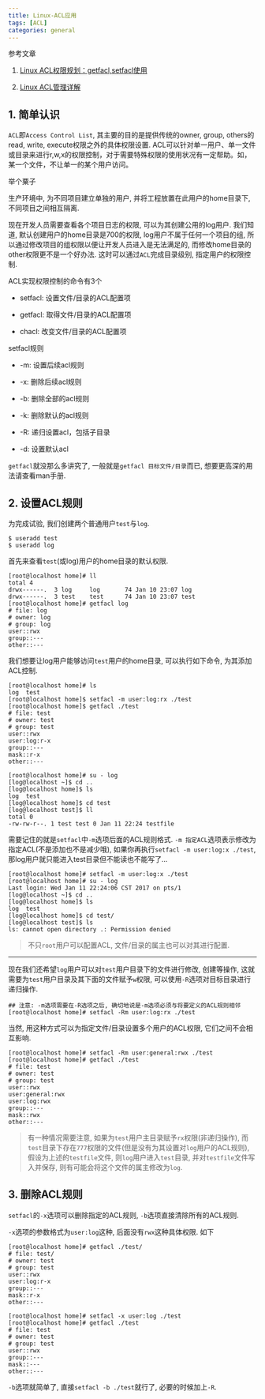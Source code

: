 ```yaml
---
title: Linux-ACL应用
tags: [ACL]
categories: general
---
```


<!--

# Linux-ACL应用

<!tags!>: <!ACL!>

<!keys!>: jgy%G5mBry2cacfj

-->

参考文章

1. [Linux ACL权限规划：getfacl,setfacl使用](http://www.linuxidc.com/Linux/2013-07/88049.htm)

2. [Linux ACL管理详解](http://linuxguest.blog.51cto.com/195664/124107)

## 1. 简单认识

`ACL`即`Access Control List`, 其主要的目的是提供传统的owner, group, others的read, write, execute权限之外的具体权限设置. ACL可以针对单一用户、单一文件或目录来进行r,w,x的权限控制，对于需要特殊权限的使用状况有一定帮助。如，某一个文件，不让单一的某个用户访问。

举个粟子

生产环境中, 为不同项目建立单独的用户, 并将工程放置在此用户的home目录下, 不同项目之间相互隔离.

现在开发人员需要查看各个项目日志的权限, 可以为其创建公用的log用户. 我们知道, 默认创建用户的home目录是700的权限, log用户不属于任何一个项目的组, 所以通过修改项目的组权限以便让开发人员进入是无法满足的, 而修改home目录的other权限更不是一个好办法. 这时可以通过`ACL`完成目录级别, 指定用户的权限控制.

ACL实现权限控制的命令有3个

- setfacl: 设置文件/目录的ACL配置项

- getfacl: 取得文件/目录的ACL配置项

- chacl: 改变文件/目录的ACL配置项

setfacl规则

- -m: 设置后续acl规则 

- -x: 删除后续acl规则  

- -b: 删除全部的acl规则

- -k: 删除默认的acl规则

- -R: 递归设置acl，包括子目录

- -d: 设置默认acl

`getfacl`就没那么多讲究了, 一般就是`getfacl 目标文件/目录`而已, 想要更高深的用法请查看man手册.

## 2. 设置ACL规则

为完成试验, 我们创建两个普通用户`test`与`log`.

```
$ useradd test
$ useradd log
```

首先来查看`test`(或log)用户的home目录的默认权限.

```
[root@localhost home]# ll
total 4
drwx------.  3 log     log       74 Jan 10 23:07 log
drwx------.  3 test    test      74 Jan 10 23:07 test
[root@localhost home]# getfacl log
# file: log
# owner: log
# group: log
user::rwx
group::---
other::---
```

我们想要让log用户能够访问`test`用户的home目录, 可以执行如下命令, 为其添加ACL控制.

```
[root@localhost home]# ls
log  test
[root@localhost home]$ setfacl -m user:log:rx ./test
[root@localhost home]$ getfacl ./test
# file: test
# owner: test
# group: test
user::rwx
user:log:r-x
group::---
mask::r-x
other::---

[root@localhost home]# su - log
[log@localhost ~]$ cd ..
[log@localhost home]$ ls
log  test
[log@localhost home]$ cd test
[log@localhost test]$ ll
total 0
-rw-rw-r--. 1 test test 0 Jan 11 22:24 testfile
```

需要记住的就是`setfacl`中`-m`选项后面的ACL规则格式. `-m 指定ACL`选项表示修改为指定ACL(不是添加也不是减少哦), 如果你再执行`setfacl -m user:log:x ./test`, 那log用户就只能进入test目录但不能读也不能写了...

```
[root@localhost home]# setfacl -m user:log:x ./test
[root@localhost home]# su - log
Last login: Wed Jan 11 22:24:06 CST 2017 on pts/1
[log@localhost ~]$ cd ..
[log@localhost home]$ ls
log  test
[log@localhost home]$ cd test/
[log@localhost test]$ ls
ls: cannot open directory .: Permission denied

```

> 不只`root`用户可以配置ACL, 文件/目录的属主也可以对其进行配置.

------

现在我们还希望`log`用户可以对`test`用户目录下的文件进行修改, 创建等操作, 这就需要为`test`用户目录及其下面的文件赋予`w`权限, 可以使用`-R`选项对目标目录进行递归操作.

```
## 注意: -m选项需要在-R选项之后, 确切地说是-m选项必须与将要定义的ACL规则相邻
[root@localhost home]# setfacl -Rm user:log:rx ./test
```

当然, 用这种方式可以为指定文件/目录设置多个用户的ACL权限, 它们之间不会相互影响.

```
[root@localhost home]# setfacl -Rm user:general:rwx ./test
[root@localhost home]# getfacl ./test
# file: test
# owner: test
# group: test
user::rwx
user:general:rwx
user:log:rwx
group::---
mask::rwx
other::---

```

> 有一种情况需要注意, 如果为`test`用户主目录赋予`rx`权限(非递归操作), 而`test`目录下存在`777`权限的文件(但是没有为其设置对`log`用户的ACL规则), 假设为上述的`testfile`文件, 则`log`用户进入`test`目录, 并对`testfile`文件写入并保存, 则有可能会将这个文件的属主修改为`log`.<???>

<!--

> ~~在线上暗黑遗迹的php文件的确是出现了这种情况, 但是试验时没有重现出来~~

-->

## 3. 删除ACL规则

`setfacl`的`-x`选项可以删除指定的ACL规则, `-b`选项直接清除所有的ACL规则.

`-x`选项的参数格式为`user:log`这种, 后面没有`rwx`这种具体权限. 如下

```
[root@localhost home]# getfacl ./test/
# file: test/
# owner: test
# group: test
user::rwx
user:log:r-x
group::---
mask::r-x
other::---

[root@localhost home]# setfacl -x user:log ./test
[root@localhost home]# getfacl ./test
# file: test
# owner: test
# group: test
user::rwx
group::---
mask::---
other::---

```

`-b`选项就简单了, 直接`setfacl -b ./test`就行了, 必要的时候加上`-R`.